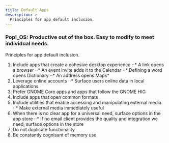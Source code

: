 ```yaml
---
title: Default Apps
description: >
  Principles for app default inclusion.
---
```

### Pop!\_OS: Productive out of the box. Easy to modify to meet individual needs.

Principles for app default inclusion.

1. Include apps that create a cohesive desktop experience
⋅⋅* A link opens a browser
⋅⋅* An event invite adds it to the Calendar
⋅⋅* Defining a word opens Dictionary
⋅⋅* An address opens Maps*
2. Leverage online accounts
⋅⋅* Surface users online data in local applications
3. Prefer GNOME Core apps and apps that follow the GNOME HIG
4. Include apps that open common formats
5. Include utilities that enable accessing and manipulating external media
⋅⋅* Make external media immediately useful
6. When there is no clear app for a universal need, surface options in the app store
⋅⋅* If no email client provides the quality and integration we need, surface options in the store
7. Do not duplicate functionality
8. Be constantly cognisant of memory use
